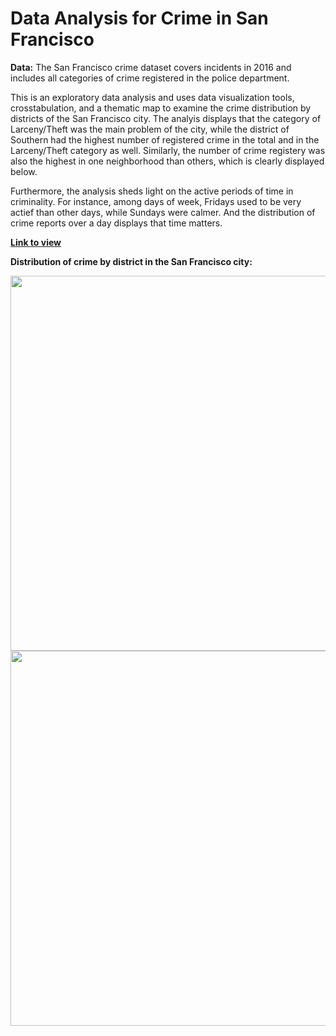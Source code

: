 # Data Analysis for Crime in San Francisco
**Data:** The San Francisco crime dataset covers incidents in 2016 and includes all categories of crime registered in the police department. 

This is an exploratory data analysis and uses data visualization tools, crosstabulation, and a thematic map to examine the crime distribution by districts of the San Francisco city. The analyis displays that the category of Larceny/Theft was the main problem of the city, while the district of Southern had the highest number of registered crime in the total and in the Larceny/Theft category as well. Similarly, the number of crime registery was also the highest in one neighborhood than others, which is clearly displayed below.

Furthermore, the analysis sheds light on the active periods of time in criminality. For instance, among days of week, Fridays used to be very actief than other days, while Sundays were calmer. And the distribution of crime reports over a day displays that time matters.  

**[Link to view](https://nbviewer.jupyter.org/github/muratko357/San-Francisco-Crime-Data-Analysis/blob/main/san%20francisco%20crime%20data%20analysis.ipynb)**

**Distribution of crime by district in the San Francisco city:**

<img align="left" width="600" height="600" src="Images/San Francisco Crime Map.png.jpg"> 


<img align="left" width="900" height="600" src="Images/Categories of crime by district chart.png.jpg">
